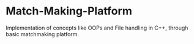 # Match-Making-Platform
Implementation of  concepts like OOPs and File handling in C++, through basic matchmaking platform.

